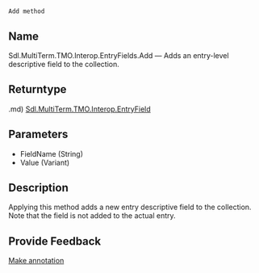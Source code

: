 

# 
    Add method




## Name

Sdl.MultiTerm.TMO.Interop.EntryFields.Add —          Adds an entry-level descriptive field to the collection.



## Returntype
.md)
[Sdl.MultiTerm.TMO.Interop.EntryField](Sdl.MultiTerm.TMO.Interop.EntryField.md)



## Parameters

* FieldName (String)
* Value (Variant)




## Description



Applying this method adds a new entry descriptive field to the collection. Note that the field is not added to the actual entry.



## Provide Feedback

[Make annotation](mailto:sdk-feedback@sdl.com&amp;subject=Reference%20for%20Sdl.MultiTerm.TMO.Interop.EntryFields.Add)

